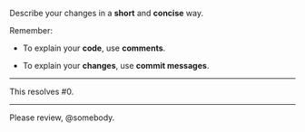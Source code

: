 Describe your changes in a **short** and **concise** way.

Remember:

 - To explain your **code**, use **comments**.

 - To explain your **changes**, use **commit messages**.

---

This resolves #0.

---

Please review, @somebody.
